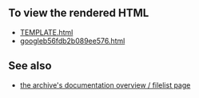 To view the rendered HTML
-------------------------

* [TEMPLATE.html](http://jakobi.github.com/script-archive-doc/TEMPLATE.html)
* [googleb56fdb2b089ee576.html](http://jakobi.github.com/script-archive-doc/googleb56fdb2b089ee576.html)


See also
--------

* [the archive's documentation overview / filelist page](http://jakobi.github.com/script-archive-doc/ "Peter's Script-Archive Overview and Filelist")

